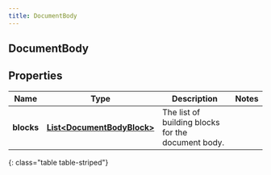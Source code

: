 ```yaml
---
title: DocumentBody
---
```

## DocumentBody


## Properties

| Name | Type | Description | Notes |
| ------------ | ------------- | ------------- | ------------- |
| **blocks** | <!----><!---->[**List&lt;DocumentBodyBlock&gt;**](DocumentBodyBlock.html)<!----> | The list of building blocks for the document body. |  |
{: class="table table-striped"}



